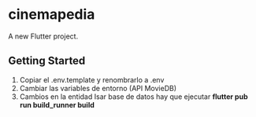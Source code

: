 # cinemapedia

A new Flutter project.

## Getting Started

1. Copiar el .env.template y renombrarlo a .env
2. Cambiar las variables de entorno (API MovieDB)
3. Cambios en la entidad Isar base de datos hay que ejecutar **flutter pub run build_runner build**

